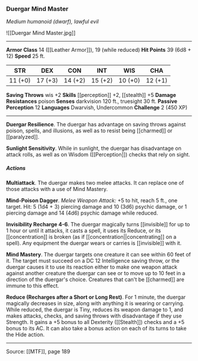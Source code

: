 ### Duergar Mind Master
_Medium humanoid (dwarf), lawful evil_

![[Duergar Mind Master.jpg]]




---

**Armor Class** 14 ([[Leather Armor]]), 19 (while reduced)
**Hit Points** 39 (6d8 + 12)
**Speed** 25 ft.

| STR     | DEX     | CON     | INT     | WIS     | CHA     |
|---------|---------|---------|---------|---------|---------|
| 11 (+0) | 17 (+3) | 14 (+2) | 15 (+2) | 10 (+0) | 12 (+1) |

**Saving Throws** wis +2
**Skills** [[perception]] +2, [[stealth]] +5
**Damage Resistances** poison
**Senses** darkvision 120 ft., truesight 30 ft.
**Passive Perception** 12
**Languages** Dwarvish, Undercommon
**Challenge** 2 (450 XP)

---

**Duergar Resilience**. The duergar has advantage on saving throws against poison, spells, and illusions, as well as to resist being [[charmed]] or [[paralyzed]].

**Sunlight Sensitivity**. While in sunlight, the duergar has disadvantage on attack rolls, as well as on Wisdom ([[Perception]]) checks that rely on sight.

##### Actions
**Multiattack**. The duergar makes two melee attacks. It can replace one of those attacks with a use of Mind Mastery.

**Mind-Poison Dagger**. _Melee Weapon Attack:_ +5 to hit, reach 5 ft., one target. Hit: 5 (1d4 + 3) piercing damage and 10 (3d6) psychic damage, or 1 piercing damage and 14 (4d6) psychic damage while reduced.

**Invisibility Recharge 4-6**. The duergar magically turns [[invisible]] for up to 1 hour or until it attacks, it casts a spell, it uses its Reduce, or its [[concentration]] is broken (as if [[concentration||concentrating]] on a spell). Any equipment the duergar wears or carries is [[invisible]] with it.

**Mind Mastery**. The duergar targets one creature it can see within 60 feet of it. The target must succeed on a DC 12 Intelligence saving throw, or the duergar causes it to use its reaction either to make one weapon attack against another creature the duergar can see or to move up to 10 feet in a direction of the duergar's choice. Creatures that can't be [[charmed]] are immune to this effect.

**Reduce (Recharges after a Short or Long Rest)**. For 1 minute, the duergar magically decreases in size, along with anything it is wearing or carrying. While reduced, the duergar is Tiny, reduces its weapon damage to 1, and makes attacks, checks, and saving throws with disadvantage if they use Strength. It gains a +5 bonus to all Dexterity ([[Stealth]]) checks and a +5 bonus to its AC. It can also take a bonus action on each of its turns to take the Hide action.


---

Source: [[MTF]], page 189